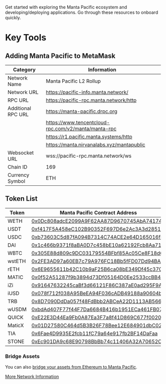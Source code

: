 Get started with exploring the Manta Pacific ecosystem and developing/deploying applications. Go through these resources to onboard quickly.

# Key Tools

## Adding Manta Pacific to MetaMask

| Category           | Information                                         |
| ------------------ | --------------------------------------------------- |
| Network Name       | Manta Pacific L2 Rollup                             |
| Network URL        | https://pacific-info.manta.network/                 |
| RPC URL            | https://pacific-rpc.manta.network/http              |
| Additional RPC URL | https://manta-pacific.drpc.org                      |
|                    | https://www.tencentcloud-rpc.com/v2/manta/manta-rpc |
|                    | https://r1.pacific.manta.systems/http               |
|                    | https://manta.nirvanalabs.xyz/mantapublic           |
| Websocket URL      | wss://pacific-rpc.manta.network/ws                  |
| Chain ID           | 169                                                 |
| Currency Symbol    | ETH                                                 |

## Token List

| Token  | Manta Pacific Contract Address                                                                                                          | Ethererum Mainnet Contract Address                                                                                    |
| ------ | --------------------------------------------------------------------------------------------------------------------------------------- | --------------------------------------------------------------------------------------------------------------------- |
| WETH   | [0x0Dc808adcE2099A9F62AA87D9670745AbA741746](https://pacific-explorer.manta.network/address/0x0Dc808adcE2099A9F62AA87D9670745AbA741746) |                                                                                                                       |
| USDT   | [0xf417F5A458eC102B90352F697D6e2Ac3A3d2851f](https://pacific-explorer.manta.network/address/0xf417F5A458eC102B90352F697D6e2Ac3A3d2851f) | [0xdAC17F958D2ee523a2206206994597C13D831ec7](https://etherscan.io/address/0xdAC17F958D2ee523a2206206994597C13D831ec7) |
| USDC   | [0xb73603C5d87fA094B7314C74ACE2e64D165016fb](https://pacific-explorer.manta.network/address/0xb73603C5d87fA094B7314C74ACE2e64D165016fb) | [0xA0b86991c6218b36c1d19D4a2e9Eb0cE3606eB48](https://etherscan.io/address/0xA0b86991c6218b36c1d19D4a2e9Eb0cE3606eB48) |
| DAI    | [0x1c466b9371f8aBA0D7c458bE10a62192Fcb8Aa71](https://pacific-explorer.manta.network/address/0x1c466b9371f8aBA0D7c458bE10a62192Fcb8Aa71) | [0x6B175474E89094C44Da98b954EedeAC495271d0F](https://etherscan.io/address/0x6B175474E89094C44Da98b954EedeAC495271d0F) |
| WBTC   | [0x305E88d809c9DC03179554BFbf85Ac05Ce8F18d6](https://pacific-explorer.manta.network/address/0x305E88d809c9DC03179554BFbf85Ac05Ce8F18d6) | [0x2260FAC5E5542a773Aa44fBCfeDf7C193bc2C599](https://etherscan.io/address/0x2260FAC5E5542a773Aa44fBCfeDf7C193bc2C599) |
| wstETH | [0x2FE3AD97a60EB7c79A976FC18Bb5fFD07Dd94BA5](https://pacific-explorer.manta.network/address/0x2FE3AD97a60EB7c79A976FC18Bb5fFD07Dd94BA5) | [0x7f39C581F595B53c5cb19bD0b3f8dA6c935E2Ca0](https://etherscan.io/address/0x7f39C581F595B53c5cb19bD0b3f8dA6c935E2Ca0) |
| rETH   | [0x6E9655611b42C10b9aF25B6ca08bE349Df45c370](https://pacific-explorer.manta.network/address/0x6E9655611b42C10b9aF25B6ca08bE349Df45c370) | [0xae78736Cd615f374D3085123A210448E74Fc6393](https://etherscan.io/address/0xae78736Cd615f374D3085123A210448E74Fc6393) |
| MATIC  | [0x0f52A51287f9b3894d73Df05164D0Ee2533ccBB4](https://pacific-explorer.manta.network/address/0x0f52A51287f9b3894d73Df05164D0Ee2533ccBB4) | [0x7D1AfA7B718fb893dB30A3aBc0Cfc608AaCfeBB0](https://etherscan.io/address/0x7D1AfA7B718fb893dB30A3aBc0Cfc608AaCfeBB0) |
| iZi    | [0x91647632245caBf3d66121F86C387aE0ad295F9A](https://pacific-explorer.manta.network/address/0x91647632245caBf3d66121F86C387aE0ad295F9A) | [0x9ad37205d608b8b219e6a2573f922094cec5c200](https://etherscan.io/address/0x9ad37205d608b8b219e6a2573f922094cec5c200) |
| iUSD   | [0x078f712f038A95BeEA94F036cADB49188a90604b](https://pacific-explorer.manta.network/address/0x078f712f038A95BeEA94F036cADB49188a90604b) | [0x0A3BB08b3a15A19b4De82F8AcFc862606FB69A2D](https://etherscan.io/address/0x0A3BB08b3a15A19b4De82F8AcFc862606FB69A2D) |
| TRB    | [0x8D7090DdDa057f48FdBbb2ABCeA22D1113AB566a](https://pacific-explorer.manta.network/address/0x8D7090DdDa057f48FdBbb2ABCeA22D1113AB566a) | [0x88dF592F8eb5D7Bd38bFeF7dEb0fBc02cf3778a0](https://etherscan.io/address/0x88dF592F8eb5D7Bd38bFeF7dEb0fBc02cf3778a0) |
| wUSDM  | [0xbdAd407F77f44F7Da6684B416b1951ECa461FB07](https://pacific-explorer.manta.network/address/0xbdAd407F77f44F7Da6684B416b1951ECa461FB07) | [0x57F5E098CaD7A3D1Eed53991D4d66C45C9AF7812](https://etherscan.io/address/0x57F5E098CaD7A3D1Eed53991D4d66C45C9AF7812) |
| QUICK  | [0xE22E3D44Ea9Fb0A87Ea3F7a8f41D869C677f0020](https://pacific-explorer.manta.network/address/0xE22E3D44Ea9Fb0A87Ea3F7a8f41D869C677f0020) | [0xd2ba23de8a19316a638dc1e7a9adda1d74233368](https://etherscan.io/address/0xd2ba23de8a19316a638dc1e7a9adda1d74233368) |
| MaticX | [0x01D27580C464d5B3B26F78Bee12E684901dbC02a](https://pacific-explorer.manta.network/address/0x01D27580C464d5B3B26F78Bee12E684901dbC02a) | [0xf03A7Eb46d01d9EcAA104558C732Cf82f6B6B645](https://etherscan.io/address/0xf03A7Eb46d01d9EcAA104558C732Cf82f6B6B645) |
| TIA    | [0x6Fae4D9935E2fcb11fC79a64e917fb2BF14DaFaa](https://pacific-explorer.manta.network/address/0x6Fae4D9935E2fcb11fC79a64e917fb2BF14DaFaa) |                                                                                                                       |
| STONE  | [0xEc901DA9c68E90798BbBb74c11406A32A70652C3](https://pacific-explorer.manta.network/address/0xEc901DA9c68E90798BbBb74c11406A32A70652C3) | [0x7122985656e38BDC0302Db86685bb972b145bD3C](https://etherscan.io/address/0x7122985656e38BDC0302Db86685bb972b145bD3C) |

### Bridge Assets

You can also [bridge your assets from Ethereum to Manta Pacific](https://pacific-bridge.manta.network/).

[More Network Information](https://pacific.manta.network/)
